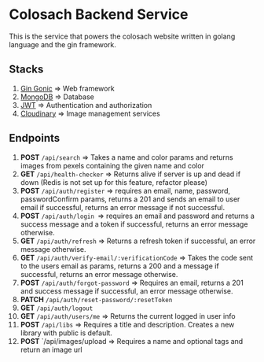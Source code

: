 # Colosach Backend Service
This is the service that powers the colosach website written in golang language and the gin framework.

## Stacks
1. [Gin Gonic](https://github.com/gin-gonic/gin) => Web framework
2. [MongoDB](https://mongodb.org) => Database
3. [JWT](https://github.com/golang-jwt/jwt/v5) => Authentication and authorization
4. [Cloudinary](https://cloudinary.com) => Image management services

## Endpoints
1. **POST** `/api/search` => Takes a name and color params and returns images from pexels containing the given name and color
2. **GET** `/api/health-checker` => Returns alive if server is up and dead if down (Redis is not set up for this feature, refactor please)
3. **POST** `/api/auth/register` => requires an email, name, password, passwordConfirm params, returns a 201 and sends an email to user email if successful, returns an error message if not successful.
4. **POST** `/api/auth/login `=> requires an email and password and returns a success message and a token if successful, returns an error message otherwise.
5. **GET** `/api/auth/refresh` => Returns a refresh token if successful, an error message otherwise.
6. **GET** `/api/auth/verify-email/:verificationCode` => Takes the code sent to the users email as params, returns a 200 and a message if successful, returns an error message otherwise.
7. **POST** `/api/auth/forgot-password` => Requires an email, returns a 201 and success message if successful, an error message otherwise.
8. **PATCH** `/api/auth/reset-password/:resetToken`
9. **GET** `/api/auth/logout`
10. **GET** `/api/auth/users/me` => Returns the current logged in user info
11. **POST** `/api/libs` => Requires a title and description. Creates a new library with public is default.
12. **POST** `/api/images/upload => Requires a name and optional tags and return an image url
